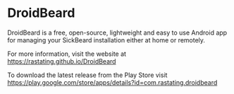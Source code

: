 DroidBeard
==========

DroidBeard is a free, open-source, lightweight and easy to use Android app for managing your SickBeard installation either at home or remotely.

For more information, visit the website at https://rastating.github.io/DroidBeard

To download the latest release from the Play Store visit https://play.google.com/store/apps/details?id=com.rastating.droidbeard
